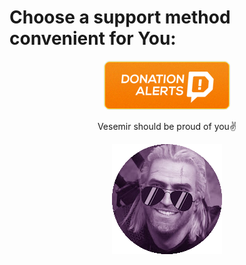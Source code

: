 # Choose a support method convenient for You:

<!--p align="center"> <a href="https://www.patreon.com/axel_k"> <img src="misc/images/button-patreon.png"> </a> </p-->
  
<!--p align="center"> <a href="https://boosty.to/axel_k"> <img src="misc/images/button-boosty.png"> </a> </p-->
  
<p align="center"> <a href="https://www.donationalerts.com/r/axel_k"> <img src="misc/images/button-donationalerts.png"> </a> </p>

<!--p align="center"> <a href="https://streamelements.com/axe1_k/tip"> <img src="misc/images/button-streamelements.png"> </a> </p-->

<p align="center"> Vesemir should be proud of you✌️ </p>
<p align="center"> <img src="misc/images/AXEL_K.png"> </p>

